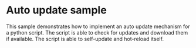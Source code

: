 # Auto update sample

This sample demonstrates how to implement an auto update mechanism for a python script. The script is able to check for updates and download them if available. The script is able to self-update and hot-reload itself.
